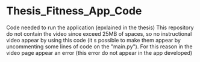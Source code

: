 # Thesis_Fitness_App_Code
Code needed to run the application (epxlained in the thesis)
This repository do not contain the video since exceed 25MB of spaces, so no instructional video appear by using this code (it s possible to make them appear by uncommenting some lines of code on the "main.py"). For this reason in the video page appear an error (this error do not appear in the app developed)

